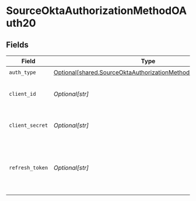 # SourceOktaAuthorizationMethodOAuth20


## Fields

| Field                                                                                                                                    | Type                                                                                                                                     | Required                                                                                                                                 | Description                                                                                                                              |
| ---------------------------------------------------------------------------------------------------------------------------------------- | ---------------------------------------------------------------------------------------------------------------------------------------- | ---------------------------------------------------------------------------------------------------------------------------------------- | ---------------------------------------------------------------------------------------------------------------------------------------- |
| `auth_type`                                                                                                                              | [Optional[shared.SourceOktaAuthorizationMethodOAuth20AuthType]](undefined/models/shared/sourceoktaauthorizationmethodoauth20authtype.md) | :heavy_check_mark:                                                                                                                       | N/A                                                                                                                                      |
| `client_id`                                                                                                                              | *Optional[str]*                                                                                                                          | :heavy_check_mark:                                                                                                                       | The Client ID of your OAuth application.                                                                                                 |
| `client_secret`                                                                                                                          | *Optional[str]*                                                                                                                          | :heavy_check_mark:                                                                                                                       | The Client Secret of your OAuth application.                                                                                             |
| `refresh_token`                                                                                                                          | *Optional[str]*                                                                                                                          | :heavy_check_mark:                                                                                                                       | Refresh Token to obtain new Access Token, when it's expired.                                                                             |